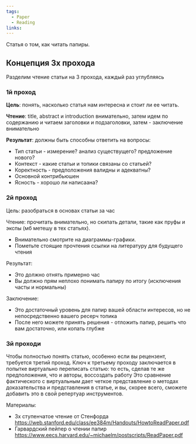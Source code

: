 ```yaml
---
tags:
  - Paper
  - Reading
links:
---
```

Статья о том, как читать папиры.

## Концепция 3х прохода
Разделим чтение статьи на 3 прохода, каждый раз углубляясь

### 1й проход

**Цель**: понять, насколько статья нам интересна и стоит ли ее читать.

**Чтение**: title, abstract и introduction внимательно, затем идем по содержанию и читаем заголовки и подзаголовки, затем - заключение внимательно

**Результат**: должны быть способны ответить на вопросы:
- Тип статьи - измерение? анализ существущего? предложение нового?
- Контекст - какие статьи и топики связаны со статьей?
- Коректность - предположения валидны и адекватны?
- Основной контрибьюшен
- Ясность - хорошо ли написаана?
### 2й проход
Цель: разобраться в основах статьи за час

Чтение: прочитать внимательно, но скипать детали, такие как пруфы и экспы (мб метешу в тех статьях). 
- Внимательно смотрите на диаграммы-графики.
-  Пометьте стоящие прочтения ссылки на литературу для будущего чтения

Результат:
- Это должно отнять примерно час
- Вы должно прям неплохо понимать папиру по итогу (исключения часты и нормальны)

Заключение:
- Это достаточный уровень для папир вашей области интересов, но не непосредственно вашего ресерч топика
- После него можете принять решения - отложить папир, решить что вам достаточно, или копать глубже

### 3й проходи
Чтобы полностью понять статью, особенно если вы рецензент, требуется третий проход. Ключ к третьему проходу заключается в попытке виртуально переписать статью: то есть,
сделав те же предположения, что и авторы, воссоздать работу
Это сравнение фактического с виртуальным дает четкое представление о методах доказательства и представления в статье, и вы, скорее всего, сможете добавить это в свой репертуар инструментов.


Материалы: 
- 3х ступенчатое чтение от Стенфорда https://web.stanford.edu/class/ee384m/Handouts/HowtoReadPaper.pdf
- Гарвардский пейпер о чтении папир https://www.eecs.harvard.edu/~michaelm/postscripts/ReadPaper.pdf